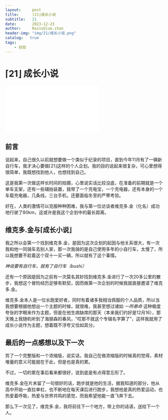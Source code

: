 ```yaml
---
layout:     post
title:      ⌈21⌋成长小说
subtitle:   21
date:       2023-12-23
author:     Rainsblue.chan
header-img: "img/21/成长小说.png"
catalog:   true
tags:
    - 经验
---
```


# ⌈21⌋ 成长小说

<iframe src="//player.bilibili.com/player.html?aid=282800951&bvid=BV19c411C77v&cid=1383331502&p=1&autoplay=0" scrolling="no" border="0" frameborder="no" framespacing="0" allowfullscreen="true"> </iframe>

## 前言

说起来，自己很久以前就想要做一个类似于纪录的项目，直到今年11月有了一辆新自行车，我才决心要做⌈21⌋这样的个人企划。我的目的说起来很复杂，可心里想得很简单，我既想找到他人，也想找到自己。

这是我第一次做这样长时间的拍摄，心里说实话比较没底，在准备的前期就是一个单车支架，还有一些辅拍装置，我带了一个充电宝，一个充电器，还有本身的一个车载充电器，几条线，三台手机，还要面临冬至的严寒考验。

好在，人类的激情可以克服种种困难，我与第一位访谈者维克多.金（化名）成功地行驶了80km，这或许是我这个企划中的最长距离。

## 维克多.金与⌈成长小说⌋

我之所以会第一个找到维克多.金，是因为这次企划的起因与他关系很大，有一次我和他一同骑车去别人家，那一次我骑的是自己使用多年的小自行车，太慢了，所以我想要不趁着这个双十一买一辆，所以就有了这个事情。

*神说要有自行车，就有了自行车（bushi）*

还有一个原因是因为之前有一次莫名其妙找到维克多.金进行了一次20多公里的散步，我想这个冒险经历足够有默契，因而做第一次企划的时候我就直接邀请了维克多.金。

维克多.金本人是一位长跑爱好者，同时有着诸多我相当佩服的个人品质，所以当我想要根据他想出一个主题的时候，就很难，我甚至想过诸如 *一所悬命* 这种极度夸张的字眼来作为主题，但是在他生病缺席的那天（本来我们约好是12月16），那天晚上我随机听到了海朋森的春风，“哎那不就这个专辑名字算了”，这样我就用了成长小说作为主题，想着既不浮夸又恰如其分。

## 最后的一点感想以及下一次

剪了一个完整版和一个浓缩版，说实话，我自己在做浓缩版的时候真的觉得，素材堆量的意义可能就在于此，但是也是真的累。

不过，一切的累在事后看来都很好，说到底是有点得意忘形了。

维克多.金在片末留了一句很好的话，跑步就是他的生活，据我知道的部分，他从高中开始一直拉单杠，也不断地在每天课后进行跑步，我想他是真的热爱运动，也热爱着呼吸，热爱与世界共鸣的感觉，而我希望他能一直飞奔下去。

那么下一次见了，维克多.金，我将前往下一个地方，带上你的话语，送给下一个人。

